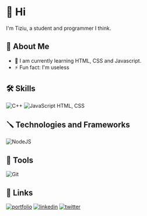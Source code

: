 # 👋 Hi
I'm Tiziu, a student and programmer I think.
## 🗿 About Me
- 🌱 I am currently learning HTML, CSS and Javascript.
- ⚡ Fun fact: I'm useless
## 🛠 Skills
![C++](https://img.shields.io/badge/c++-%2300599C.svg?style=for-the-badge&logo=c%2B%2B&logoColor=white) ![JavaScript](https://img.shields.io/badge/javascript-%23323330.svg?style=for-the-badge&logo=javascript&logoColor=%23F7DF1E)  HTML, CSS 

## 🪛 Technologies and Frameworks
![NodeJS](https://img.shields.io/badge/node.js-6DA55F?style=for-the-badge&logo=node.js&logoColor=white)

## 🔧 Tools
![Git](https://img.shields.io/badge/git-%23F05033.svg?style=for-the-badge&logo=git&logoColor=white)

## 🔗 Links
[![portfolio](https://img.shields.io/badge/my_portfolio-000?style=for-the-badge&logo=ko-fi&logoColor=white)]()  [![linkedin](https://img.shields.io/badge/linkedin-0A66C2?style=for-the-badge&logo=linkedin&logoColor=white)](https://www.linkedin.com/in/jherry-visalot-giron-082595308/)  [![twitter](https://img.shields.io/badge/twitter-1DA1F2?style=for-the-badge&logo=twitter&logoColor=white)](https://twitter.com/ttiziu)


<!---
ttiziu/ttiziu is a ✨ special ✨ repository because its `README.md` (this file) appears on your GitHub profile.
You can click the Preview link to take a look at your changes.
--->

